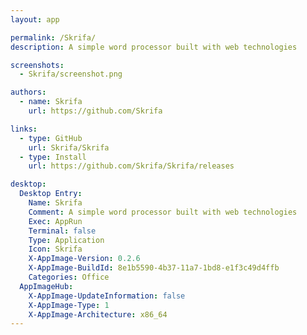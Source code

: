 ```yaml
---
layout: app

permalink: /Skrifa/
description: A simple word processor built with web technologies

screenshots:
  - Skrifa/screenshot.png

authors:
  - name: Skrifa
    url: https://github.com/Skrifa

links:
  - type: GitHub
    url: Skrifa/Skrifa
  - type: Install
    url: https://github.com/Skrifa/Skrifa/releases

desktop:
  Desktop Entry:
    Name: Skrifa
    Comment: A simple word processor built with web technologies
    Exec: AppRun
    Terminal: false
    Type: Application
    Icon: Skrifa
    X-AppImage-Version: 0.2.6
    X-AppImage-BuildId: 8e1b5590-4b37-11a7-1bd8-e1f3c49d4ffb
    Categories: Office
  AppImageHub:
    X-AppImage-UpdateInformation: false
    X-AppImage-Type: 1
    X-AppImage-Architecture: x86_64
---
```

